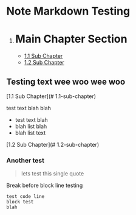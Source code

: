# Note Markdown Testing
1. # Main Chapter Section
   - [1.1 Sub Chapter](#1.1-sub-chapter)
   - [1.2 Sub Chapter](#1.2-sub-chapter)

 ## Testing text wee woo wee woo

 [1.1 Sub Chapter](# 1.1-sub-chapter)

 test text blah blah
 * test text blah
 * blah list blah
  * blah list text

[1.2 Sub Chapter](# 1.2-sub-chapter)
### Another test
> lets test this single quote

Break before block line testing

```
test code line
block test
blah
```
